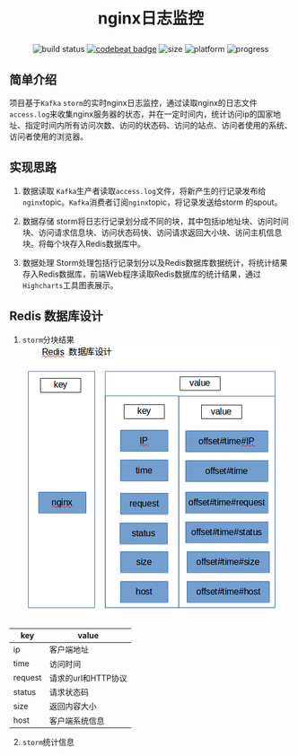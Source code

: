 # <p align='center'>nginx日志监控</p>

<div align="center">

![build status](https://travis-ci.org/fenlan/storm-nginx-log.svg?branch=master)
[![codebeat badge](https://codebeat.co/badges/cbf116f9-877c-420c-b8c1-1414beb9917a)](https://codebeat.co/projects/github-com-fenlan-storm-nginx-log-master)
![size](https://github-size-badge.herokuapp.com/fenlan/storm-nginx-log.svg)
![platform](https://img.shields.io/badge/platform-Linux-orange.svg)
![progress](http://progressed.io/bar/10?title=completed)

</div>

## 简单介绍
项目基于`Kafka` `storm`的实时nginx日志监控，通过读取nginx的日志文件`access.log`来收集nginx服务器的状态，并在一定时间内，统计访问ip的国家地址、指定时间内所有访问次数、访问的状态码、访问的站点、访问者使用的系统、访问者使用的浏览器。

## 实现思路
1. 数据读取
`Kafka`生产者读取`access.log`文件，将新产生的行记录发布给`nginx`topic。`Kafka`消费者订阅`nginx`topic，将记录发送给storm 的spout。

2. 数据存储
storm将日志行记录划分成不同的块，其中包括ip地址块、访问时间块、访问请求信息块、访问状态码快、访问请求返回大小块、访问主机信息块。将每个块存入Redis数据库中。

3. 数据处理
Storm处理包括行记录划分以及Redis数据库数据统计，将统计结果存入Redis数据库，前端Web程序读取Redis数据库的统计结果，通过`Highcharts`工具图表展示。

## Redis 数据库设计
1. `storm`分块结果
![](https://github.com/fenlan/Mycode/blob/master/images/redis.png)

| key | value |
|--------|--------|
|   ip     |   客户端地址     |
|   time   |   访问时间       |
|   request|   请求的url和HTTP协议 |
|   status |   请求状态码     |
|   size   |   返回内容大小   |
|   host   |   客户端系统信息  |

2. `storm`统计信息

